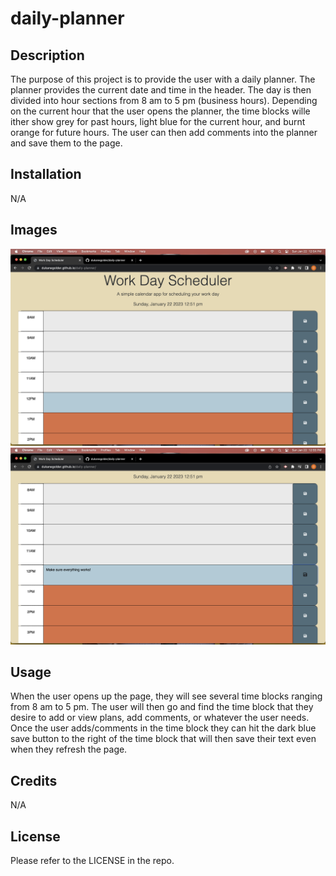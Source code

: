 # daily-planner

## Description

The purpose of this project is to provide the user with a daily planner. The planner provides the current date and time in the header. The day is then divided into hour sections from 8 am to 5 pm (business hours). Depending on the current hour that the user opens the planner, the time blocks wille ither show grey for past hours, light blue for the current hour, and burnt orange for future hours. The user can then add comments into the planner and save them to the page.

## Installation

N/A

## Images

![Alt text](assets/img/Screenshot%202023-01-22%20at%2012.54.23%20PM.png)
![Alt text](assets/img/Screenshot%202023-01-22%20at%2012.55.14%20PM.png)

## Usage

When the user opens up the page, they will see several time blocks ranging from 8 am to 5 pm. The user will then go and find the time block that they desire to add or view plans, add comments, or whatever the user needs. Once the user adds/comments in the time block they can hit the dark blue save button to the right of the time block that will then save their text even when they refresh the page.

## Credits

N/A

## License

Please refer to the LICENSE in the repo.
